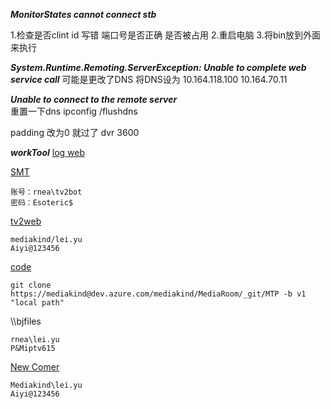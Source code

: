***MonitorStates cannot connect stb***

1.检查是否clint id 写错  端口号是否正确 是否被占用
2.重启电脑
3.将bin放到外面来执行

 ***System.Runtime.Remoting.ServerException: Unable to complete web service call***
 可能是更改了DNS
 将DNS设为
 10.164.118.100
 10.164.70.11

***Unable to connect to the remote server***\
重置一下dns
ipconfig /flushdns


padding  改为0  就过了
dvr  3600

***workTool***
[log web](http://bjrat-log-01/ADOMR/TestRun)

[SMT](http://bj25-bmgmt-01/servicemanager/Common/Default.aspx)
```
账号：rnea\tv2bot
密码：Esoteric$
```

[tv2web](http://mr-web-0601.mr.ericsson.se/Devices/SearchByDeviceList.aspx)
```
mediakind/lei.yu
Aiyi@123456
```
[code](https://dev.azure.com/mediakind/MediaRoom/_git/MTP/branches)
```
git clone https://mediakind@dev.azure.com/mediakind/MediaRoom/_git/MTP -b v1 "local path"
```

\\\bjfiles
```
rnea\lei.yu
P&Miptv615
```
[New Comer](http://mr-spapp-01.mr.ericsson.se/sites/mediaroom/ProductDevelopment/Engineering/China/Client/_layouts/15/WopiFrame2.aspx?sourcedoc=%2Fsites%2Fmediaroom%2FProductDevelopment%2FEngineering%2FChina%2FClient%2FMTP1%2FLegacy%20Team%20Weekly%20update&action=edit&wd=target%28New%20Comer%2Eone%7C4ECD0F18%2DFCC6%2D4E3D%2DA53A%2DE8BDCA3D18ED%2F%29)
```
Mediakind\lei.yu
Aiyi@123456
```
